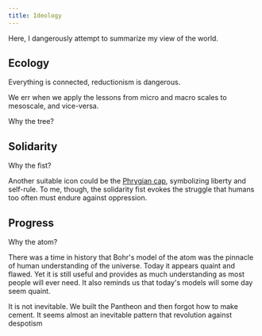 ```yaml
---
title: Ideology
---
```


Here, I dangerously attempt to summarize my view of the world.

## Ecology

Everything is connected, reductionism is dangerous.

We err when we apply the lessons from micro and macro scales to mesoscale, and vice-versa.

Why the tree?

## Solidarity

Why the fist?

Another suitable icon could be the [Phrygian cap](https://en.wikipedia.org/wiki/Phrygian_cap), symbolizing liberty and self-rule. To me, though, the solidarity fist evokes the struggle that humans too often must endure against oppression.

## Progress

Why the atom?

There was a time in history that Bohr's model of the atom was the pinnacle of human understanding of the universe. Today it appears quaint and flawed. Yet it is still useful and provides as much understanding as most people will ever need. It also reminds us that today's models will some day seem quaint.

It is not inevitable. We built the Pantheon and then forgot how to make cement. It seems almost an inevitable pattern that revolution against despotism 